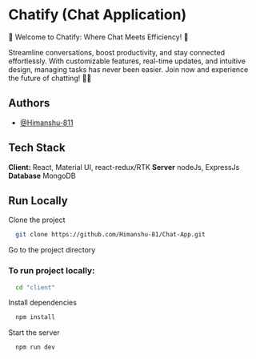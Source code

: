 
# Chatify (Chat Application)

🚀 Welcome to Chatify: Where Chat Meets Efficiency! 💬

Streamline conversations, boost productivity, and stay connected effortlessly. With customizable features, real-time updates, and intuitive design, managing tasks has never been easier. Join now and experience the future of chatting! 📱✨

## Authors

- [@Himanshu-811](https://github.com/Himanshu-81)


## Tech Stack

**Client:** React, Material UI, react-redux/RTK
**Server** nodeJs, ExpressJs
**Database** MongoDB



## Run Locally

Clone the project

```bash
  git clone https://github.com/Himanshu-81/Chat-App.git
```

Go to the project directory 

### To run project locally:

```bash
  cd "client"
```

Install dependencies

```bash
  npm install
```

Start the server

```bash
  npm run dev
```

